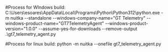 #Process for WIndows build:
C:\Users\esoares\AppData\Local\Programs\Python\Python312\python.exe -m nuitka --standalone --windows-company-name="GT Telemetry" --windows-product-name="GT7TelemetryAgent" --windows-product-version="1.0.0" --assume-yes-for-downloads --remove-output .\gt7_telemetry_agent.py

#Process for linux build:
python -m nuitka --onefile gt7_telemetry_agent.py